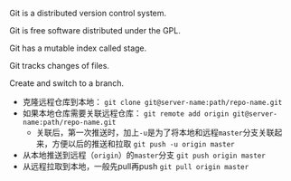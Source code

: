 Git is a distributed version control system.

Git is free software distributed under the GPL.

Git has a mutable index called stage.

Git tracks changes of files.

Create and switch to a branch.

- 克隆远程仓库到本地：
`git clone git@server-name:path/repo-name.git`
- 如果本地仓库需要关联远程仓库：
`git remote add origin git@server-name:path/repo-name.git`
	- 关联后，第一次推送时，加上`-u`是为了将本地和远程`master`分支关联起来，方便以后的推送和拉取
	`git push -u origin master`
- 从本地推送到远程（`origin`）的`master`分支
`git push origin master`
- 从远程拉取到本地，一般先pull再push
`git pull origin master`
	

